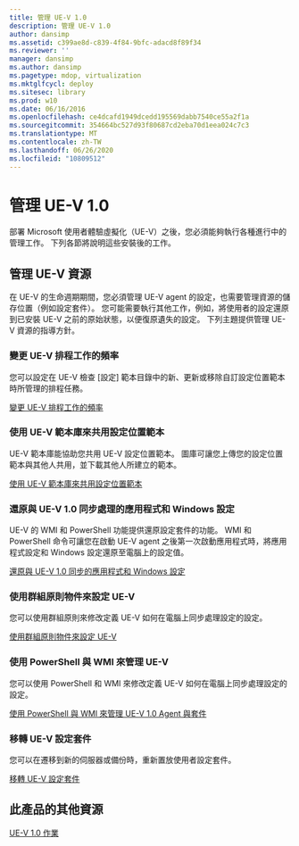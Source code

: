 ```yaml
---
title: 管理 UE-V 1.0
description: 管理 UE-V 1.0
author: dansimp
ms.assetid: c399ae8d-c839-4f84-9bfc-adacd8f89f34
ms.reviewer: ''
manager: dansimp
ms.author: dansimp
ms.pagetype: mdop, virtualization
ms.mktglfcycl: deploy
ms.sitesec: library
ms.prod: w10
ms.date: 06/16/2016
ms.openlocfilehash: ce4dcafd1949dcedd195569dabb7540ce55a2f1a
ms.sourcegitcommit: 354664bc527d93f80687cd2eba70d1eea024c7c3
ms.translationtype: MT
ms.contentlocale: zh-TW
ms.lasthandoff: 06/26/2020
ms.locfileid: "10809512"
---
```

# 管理 UE-V 1.0


部署 Microsoft 使用者體驗虛擬化（UE-V）之後，您必須能夠執行各種進行中的管理工作。 下列各節將說明這些安裝後的工作。

## 管理 UE-V 資源


在 UE-V 的生命週期期間，您必須管理 UE-V agent 的設定，也需要管理資源的儲存位置（例如設定套件）。 您可能需要執行其他工作，例如，將使用者的設定還原到已安裝 UE-V 之前的原始狀態，以便復原遺失的設定。 下列主題提供管理 UE-V 資源的指導方針。

### 變更 UE-V 排程工作的頻率

您可以設定在 UE-V 檢查 [設定] 範本目錄中的新、更新或移除自訂設定位置範本時所管理的排程任務。

[變更 UE-V 排程工作的頻率](changing-the-frequency-of-ue-v-scheduled-tasks.md)

### <a href="" id="sharing-settings-location-templates-with-the-ue-v-template-gallery-"></a>使用 UE-V 範本庫來共用設定位置範本

UE-V 範本庫能協助您共用 UE-V 設定位置範本。 圖庫可讓您上傳您的設定位置範本與其他人共用，並下載其他人所建立的範本。

[使用 UE-V 範本庫來共用設定位置範本](sharing-settings-location-templates-with-the-ue-v-template-gallery.md)

### 還原與 UE-V 1.0 同步處理的應用程式和 Windows 設定

UE-V 的 WMI 和 PowerShell 功能提供還原設定套件的功能。 WMI 和 PowerShell 命令可讓您在啟動 UE-V agent 之後第一次啟動應用程式時，將應用程式設定和 Windows 設定還原至電腦上的設定值。

[還原與 UE-V 1.0 同步的應用程式和 Windows 設定](restoring-application-and-windows-settings-synchronized-with-ue-v-10.md)

### 使用群組原則物件來設定 UE-V

您可以使用群組原則來修改定義 UE-V 如何在電腦上同步處理設定的設定。

[使用群組原則物件來設定 UE-V](configuring-ue-v-with-group-policy-objects.md)

### 使用 PowerShell 與 WMI 來管理 UE-V

您可以使用 PowerShell 和 WMI 來修改定義 UE-V 如何在電腦上同步處理設定的設定。

[使用 PowerShell 與 WMI 來管理 UE-V 1.0 Agent 與套件](managing-the-ue-v-10-agent-and-packages-with-powershell-and-wmi.md)

### 移轉 UE-V 設定套件

您可以在遷移到新的伺服器或備份時，重新置放使用者設定套件。

[移轉 UE-V 設定套件](migrating-ue-v-settings-packages.md)

## 此產品的其他資源


[UE-V 1.0 作業](operations-for-ue-v-10.md)

 

 





